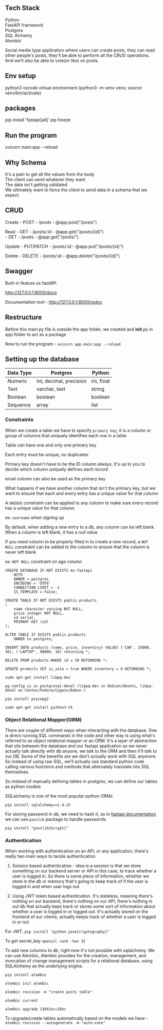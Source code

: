 ## Tech Stack

Python </br>
FastAPI framework</br>
Postgres</br>
SQL Alchemy</br>
Alembic </br>

Social media type application where users can create posts, they can read other people's posts, they'll be able to perform all the CRUD operations. And we'll also be able to vote(or like) on posts. 

## Env setup

python3
vscode
virtual environment (python3 -m venv venv; source venv/bin/activate)

## packages

pip install 'fastapi[all]'
pip freeze

## Run the program
uvicorn main:app --reload

## Why Schema
It's a pain to get all the values from the body </br>
The client can send whatever they want </br>
The data isn't getting validated </br>
We ultimately want to force the client to send data in a schema that we expect </br>

## CRUD

Create  -  POST  - /posts       -       @app.post("/posts")

Read    -  GET   - /posts/:id   -       @app.get("/posts/{id}") </br>
        -  GET   - /posts       -       @app.get("/posts/")

Update  -  PUT/PATCH   - /posts/:id   -       @app.put("/posts/{id}")

Delete  -  DELETE   - /posts/:id   -       @app.delete("/posts/{id}")

## Swagger

Built-in feature os fastAPI

http://127.0.0.1:8000/docs

Documentation tool - http://127.0.0.1:8000/redoc

## Restructure

Before this main.py file is outside the app folder, we created and __init__.py in app folder to act as a package

Now to run the program - `uvicorn app.main:app --reload`


## Setting up the database



| Data Type | Postgres | Python |
| --- | --- | --- |
| Numeric   | int, decimal, precision   | int, float |
| Text   | varchar, text   | string |
| Boolean   |  boolean  | boolean |
| Sequence   |  array  | list  |


### Constraints

When we create a table we have to specify `primary key`, it is a column or group of columns that uniquely identifies each row in a table

Table can have one and only one primary key

Each entry must be unique, no duplicates

Primary key doesn't have to be the ID column always. It's up to you to decide which column uniquely defines each record

email column can also be used as the primary key

What happens if we have another column that isn't the primary key, but we want to ensure that each and every entry has a unique value for that column

A `UNIQUE` constraint can be applied to any column to make sure every record has a unique value for that column

ex: `username` when signing up 

By default, when adding a new entry to a db, any column can be left blank. When a column is left blank, it has a null value

If you need column to be properly filled in to create a new record, a `NOT NULL` constraint can be added to the column to ensure that the column is never left blank

ex: `NOT NULL` constraint on age column 

```
CREATE DATABASE IF NOT EXISTS ms-fastapi
    WITH
    OWNER = postgres
    ENCODING = 'UTF8'
    CONNECTION LIMIT = -1
    IS_TEMPLATE = False;

CREATE TABLE IF NOT EXISTS public.products
(
    name character varying NOT NULL,
    price integer NOT NULL,
    id serial,
    PRIMARY KEY (id)
);

ALTER TABLE IF EXISTS public.products
    OWNER to postgres;

INSERT INTO products (name, price, inventory) VALUES ('CAR', 25000, 30), ('LAPTOP', 90000, 10) returning *;

DELETE FROM products WHERE id = 10 RETURNING *;

UPDATE products SET is_sale = true WHERE inventory = 0 RETURNING *;

```    

`sudo apt-get install libpq-dev `

`pg_config is in postgresql-devel (libpq-dev in Debian/Ubuntu, libpq-devel on Centos/Fedora/Cygwin/Babun.)`

`pip install psycopg2`

`sudo apt-get install python3-tk`


### Object Relational Mapper(ORM)

There are couple of different ways when interacting with the database. One is direct running SQL commands in the code and other way is using what's referred to as object relational mapper or an ORM. It's a layer of abstraction that sits between the database and our fastapi application so we never actually talk directly with db anyone, we talk to the ORM and then it'll talk to our DB. Some of the benefits are we don't actually work with SQL anymore. So instead of using raw SQL, we'll actually use standard python code calling various functions and methods that alternately translate into SQL themselves. 

So instead of manually defining tables in postgres, we can define our tables as python models

SQLalchemy is one of the most popular python ORMs

`pip install sqlalchemy==1.4.23`


For storing password in db, we need to hash it, so in [fastapi documentation](https://fastapi.tiangolo.com/tutorial/security/oauth2-jwt/#:~:text=PassLib%20is%20a%20great%20Python%20package%20to%20handle%20password%20hashes.) we can use `passlib` package to handle passwords

`pip install "passlib[bcrypt]"`

### Authentication

When working with authentication on an API, or any application, there's really two main ways to tackle authentication

1. Session based authentication - idea is a session is that we store something on our backend server or API in this case, to track whether a user is logged in. So there is some piece of information, whether we store in the db or memory that's going to keep track of if the user is logged in and when user logs out

2. Using JWT token based authentication. It's stateless, meaning there's nothing on our backend, there's nothing on our API, there's nothing in out db that actually keps track or stores some sort of information about whether a user is logged in or logged out. It's actually stored on the frontend of our clients, actually keeps track of whether a user is logged in or not


For JWT, `pip install "python-jose[cryptography]"`

To get secret_key `openssl rand -hex 32`

To add new columns to db, right now it's not possible with sqlalchemy. We can use Alembic, Alembic provides for the creation, management, and invocation of change management scripts for a relational database, using SQLAlchemy as the underlying engine.

`pip install alembic`

`alembic init alembic`

`alembic revision -m "create posts table"`

`alembic current`

`alembic upgrade 23841ecc28ec`

To upgrade/create tables automatically based on the models we have - `alembic revision --autogenerate -m "auto-vote"`


